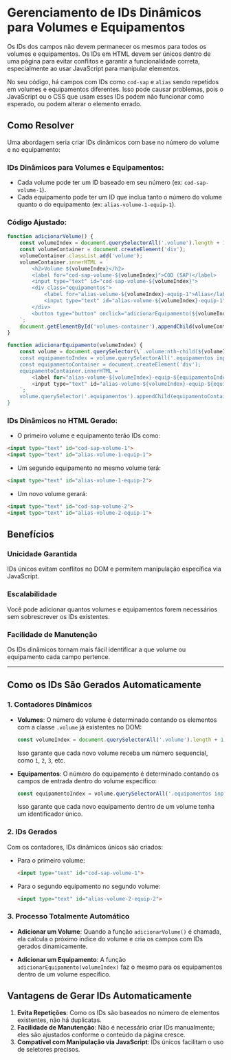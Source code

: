 # Gerenciamento de IDs Dinâmicos para Volumes e Equipamentos

Os IDs dos campos não devem permanecer os mesmos para todos os volumes e equipamentos. Os IDs em HTML devem ser únicos dentro de uma página para evitar conflitos e garantir a funcionalidade correta, especialmente ao usar JavaScript para manipular elementos.

No seu código, há campos com IDs como `cod-sap` e `alias` sendo repetidos em volumes e equipamentos diferentes. Isso pode causar problemas, pois o JavaScript ou o CSS que usam esses IDs podem não funcionar como esperado, ou podem alterar o elemento errado.

## Como Resolver

Uma abordagem seria criar IDs dinâmicos com base no número do volume e no equipamento:

### IDs Dinâmicos para Volumes e Equipamentos:

- Cada volume pode ter um ID baseado em seu número (ex: `cod-sap-volume-1`).
- Cada equipamento pode ter um ID que inclua tanto o número do volume quanto o do equipamento (ex: `alias-volume-1-equip-1`).

### Código Ajustado:

```javascript
function adicionarVolume() {
    const volumeIndex = document.querySelectorAll('.volume').length + 1; // Número do volume
    const volumeContainer = document.createElement('div');
    volumeContainer.classList.add('volume');
    volumeContainer.innerHTML = `
        <h2>Volume ${volumeIndex}</h2>
        <label for="cod-sap-volume-${volumeIndex}">COD (SAP)</label>
        <input type="text" id="cod-sap-volume-${volumeIndex}">
        <div class="equipamentos">
            <label for="alias-volume-${volumeIndex}-equip-1">Alias</label>
            <input type="text" id="alias-volume-${volumeIndex}-equip-1">
        </div>
        <button type="button" onclick="adicionarEquipamento(${volumeIndex})">Adicionar Equipamento</button>
    `;
    document.getElementById('volumes-container').appendChild(volumeContainer);
}

function adicionarEquipamento(volumeIndex) {
    const volume = document.querySelector(\`.volume:nth-child(${volumeIndex})\`);
    const equipamentoIndex = volume.querySelectorAll('.equipamentos input').length + 1; // Número do equipamento
    const equipamentoContainer = document.createElement('div');
    equipamentoContainer.innerHTML = `
        <label for="alias-volume-${volumeIndex}-equip-${equipamentoIndex}">Alias</label>
        <input type="text" id="alias-volume-${volumeIndex}-equip-${equipamentoIndex}">
    `;
    volume.querySelector('.equipamentos').appendChild(equipamentoContainer);
}
```

### IDs Dinâmicos no HTML Gerado:

- O primeiro volume e equipamento terão IDs como:

```html
<input type="text" id="cod-sap-volume-1">
<input type="text" id="alias-volume-1-equip-1">
```

- Um segundo equipamento no mesmo volume terá:

```html
<input type="text" id="alias-volume-1-equip-2">
```

- Um novo volume gerará:

```html
<input type="text" id="cod-sap-volume-2">
<input type="text" id="alias-volume-2-equip-1">
```

## Benefícios

### Unicidade Garantida
IDs únicos evitam conflitos no DOM e permitem manipulação específica via JavaScript.

### Escalabilidade
Você pode adicionar quantos volumes e equipamentos forem necessários sem sobrescrever os IDs existentes.

### Facilidade de Manutenção
Os IDs dinâmicos tornam mais fácil identificar a que volume ou equipamento cada campo pertence.

---

## Como os IDs São Gerados Automaticamente

### 1. Contadores Dinâmicos

- **Volumes**:
  O número do volume é determinado contando os elementos com a classe `.volume` já existentes no DOM:

  ```javascript
  const volumeIndex = document.querySelectorAll('.volume').length + 1;
  ```

  Isso garante que cada novo volume receba um número sequencial, como `1`, `2`, `3`, etc.

- **Equipamentos**:
  O número do equipamento é determinado contando os campos de entrada dentro do volume específico:

  ```javascript
  const equipamentoIndex = volume.querySelectorAll('.equipamentos input').length + 1;
  ```

  Isso garante que cada novo equipamento dentro de um volume tenha um identificador único.

### 2. IDs Gerados

Com os contadores, IDs dinâmicos únicos são criados:

- Para o primeiro volume:

  ```html
  <input type="text" id="cod-sap-volume-1">
  ```

- Para o segundo equipamento no segundo volume:

  ```html
  <input type="text" id="alias-volume-2-equip-2">
  ```

### 3. Processo Totalmente Automático

- **Adicionar um Volume**:
  Quando a função `adicionarVolume()` é chamada, ela calcula o próximo índice do volume e cria os campos com IDs gerados dinamicamente.
  
- **Adicionar um Equipamento**:
  A função `adicionarEquipamento(volumeIndex)` faz o mesmo para os equipamentos dentro de um volume específico.

## Vantagens de Gerar IDs Automaticamente

1. **Evita Repetições**: Como os IDs são baseados no número de elementos existentes, não há duplicatas.
2. **Facilidade de Manutenção**: Não é necessário criar IDs manualmente; eles são ajustados conforme o conteúdo da página cresce.
3. **Compatível com Manipulação via JavaScript**: IDs únicos facilitam o uso de seletores precisos.
